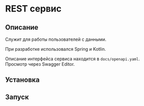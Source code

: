 # REST сервис
## Описание
Служит для работы пользователей с данными.

При разработке использовался Spring и Kotlin.

Описание интерфейса сервиса находится в `docs/openapi.yaml`. Просмотр через Swagger Editor.
## Установка
## Запуск
